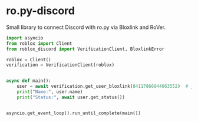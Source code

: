 # ro.py-discord
Small library to connect Discord with ro.py via Bloxlink and RoVer.

```py
import asyncio
from roblox import Client
from roblox_discord import VerificationClient, BloxlinkError

roblox = Client()
verification = VerificationClient(roblox)


async def main():
    user = await verification.get_user_bloxlink(84117866944663552)  # justin
    print("Name:", user.name)
    print("Status:", await user.get_status())


asyncio.get_event_loop().run_until_complete(main())
```
